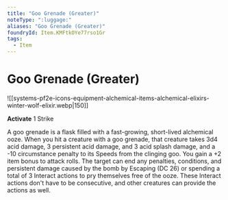 ```yaml
---
title: "Goo Grenade (Greater)"
noteType: ":luggage:"
aliases: "Goo Grenade (Greater)"
foundryId: Item.KMFtkOYe77rso1Gr
tags:
  - Item
---
```


# Goo Grenade (Greater)
![[systems-pf2e-icons-equipment-alchemical-items-alchemical-elixirs-winter-wolf-elixir.webp|150]]

**Activate** 1 Strike

A goo grenade is a flask filled with a fast-growing, short-lived alchemical ooze. When you hit a creature with a goo grenade, that creature takes 3d4 acid damage, 3 persistent acid damage, and 3 acid splash damage, and a -10 circumstance penalty to its Speeds from the clinging goo. You gain a +2 item bonus to attack rolls. The target can end any penalties, conditions, and persistent damage caused by the bomb by Escaping (DC 26) or spending a total of 3 Interact actions to pry themselves free of the ooze. These Interact actions don't have to be consecutive, and other creatures can provide the actions as well.



